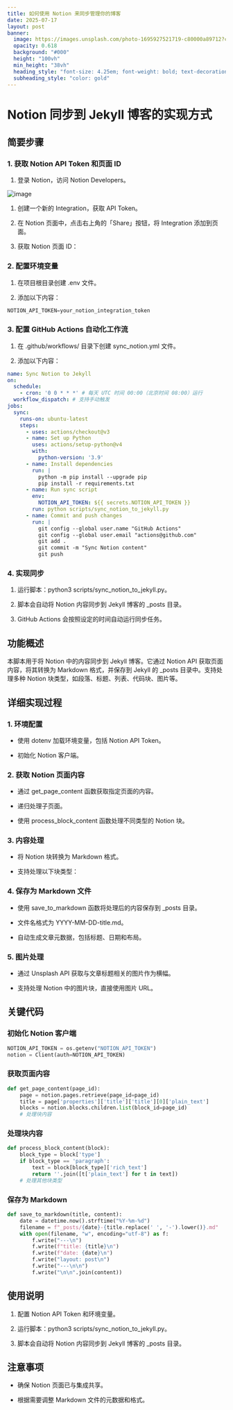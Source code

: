 ```yaml
---
title: 如何使用 Notion 来同步管理你的博客
date: 2025-07-17
layout: post
banner:
  image: https://images.unsplash.com/photo-1695927521719-c80000a89712?crop=entropy&cs=tinysrgb&fit=max&fm=jpg&ixid=M3w2OTIwMzJ8MHwxfHJhbmRvbXx8fHx8fHx8fDE3NTI3NjIwNzd8&ixlib=rb-4.1.0&q=80&w=1080
  opacity: 0.618
  background: "#000"
  height: "100vh"
  min_height: "38vh"
  heading_style: "font-size: 4.25em; font-weight: bold; text-decoration: underline"
  subheading_style: "color: gold"
---
```


# Notion 同步到 Jekyll 博客的实现方式

## 简要步骤

### 1. 获取 Notion API Token 和页面 ID

1. 登录 Notion，访问 Notion Developers。

![image](https://prod-files-secure.s3.us-west-2.amazonaws.com/a7a0cc5a-89b9-4cda-8686-1fba0ca52f40/d19c1afe-dea5-4312-9333-786b0ba83054/image.png?X-Amz-Algorithm=AWS4-HMAC-SHA256&X-Amz-Content-Sha256=UNSIGNED-PAYLOAD&X-Amz-Credential=ASIAZI2LB466VKWYFI6G%2F20250717%2Fus-west-2%2Fs3%2Faws4_request&X-Amz-Date=20250717T142117Z&X-Amz-Expires=3600&X-Amz-Security-Token=IQoJb3JpZ2luX2VjEF4aCXVzLXdlc3QtMiJHMEUCIQC6Fxy2eB2FeMpCzCeWeVtTr88HpyDnCwC8jGBBiNTeuwIgfs%2BMfxVyD5VluNMSAxtEIEHtI0RsG%2FOqcic01QN5ACYq%2FwMIdxAAGgw2Mzc0MjMxODM4MDUiDBg8mp8s9gBodY9RkCrcA4Zk8Bmht3Sj0BElEKcca4Ek2KlLFZzR9CcQEbWY1TJbzZTzFAVVa1I2yVnSkLguc%2BKGFH6WfUy1e1tML6T4ls4Jz6RceJAclfK1UeyoJtZHo210waCQltqljU8n4dCgxmh5W1aywIUxFy5swqxYlbJ9IvU5eFJ%2BDjhfwavRRz7i8M4QUw8DtebZcZbMPj8d3Rz6w1eBH6DmkvSFGOL2UU%2FVw3SlgACZoxsyWVlsBQq%2FxdS0h%2BUOZL11b7lMDSjeDgMOFAafC8fBbbhzwMNpm2HGqOkws0afW3%2F4R9Guhf3UYBCYAS%2BTJS9v%2BMT28ouuO7%2F2%2FivcEJ3wOYRHQkGUFx%2BdoGSALjtur3DjSgVrPrzMw2S%2BFT9E8kN5lBbkZ%2B%2FseCPN6KNWOlOe093UGjk6NyZhBqKUlIhXqGWOPuMkH2YFaCVT4UGoVmxtUthqmJnMb1sXqvI6hAVwIAbPRxr%2FWIElP6zpKhll7ikZmPeoNcH%2B5Y8WI3Ql8eXeUxvKsm3YH9t%2BO057at4ifOe93ISzHu0ERyoO7XnubpWw0wAMYDtLNdRcFTRJHbIxTO9Je%2BRMDL9UKIGVaFEF%2F6dvAiRWcMGvtC5t2VO6E7jTn1mQotFD9cwZ3D3%2Bw%2Fn4EH5RMJ%2BK5MMGOqUBOq62qcFzMabpzTHcrtpub7%2B928M3JUm1n4JUxthjIcVOf8qUmtnGpfI6EAereDaNy0UO60jXFBNzSFdeMy3JkIl3HGVhEOEn%2BVyD3V9Uv1y2fJm9G1K6YySOe5cpxDDeIE%2BUSgx%2B6bm09Sqc2Yy%2Be2VoGIpsJssW9FqEipZjZUH%2FcM%2BE%2FC0tJJq0iZURsdrZqIGYmjb%2FMLPK53D%2FZiyXhyNZEi2e&X-Amz-Signature=4370472377e21aee0249f2b162156f39e83504f11857bdf04c52f60d65e4c37c&X-Amz-SignedHeaders=host&x-amz-checksum-mode=ENABLED&x-id=GetObject)

1. 创建一个新的 Integration，获取 API Token。

1. 在 Notion 页面中，点击右上角的「Share」按钮，将 Integration 添加到页面。

1. 获取 Notion 页面 ID：


### 2. 配置环境变量

1. 在项目根目录创建 .env 文件。

1. 添加以下内容：

```javascript
NOTION_API_TOKEN=your_notion_integration_token
```

### 3. 配置 GitHub Actions 自动化工作流

1. 在 .github/workflows/ 目录下创建 sync_notion.yml 文件。

1. 添加以下内容：

```yaml
name: Sync Notion to Jekyll
on:
  schedule:
    - cron: '0 0 * * *' # 每天 UTC 时间 00:00（北京时间 08:00）运行
  workflow_dispatch: # 支持手动触发
jobs:
  sync:
    runs-on: ubuntu-latest
    steps:
      - uses: actions/checkout@v3
      - name: Set up Python
        uses: actions/setup-python@v4
        with:
          python-version: '3.9'
      - name: Install dependencies
        run: |
          python -m pip install --upgrade pip
          pip install -r requirements.txt
      - name: Run sync script
        env:
          NOTION_API_TOKEN: ${{ secrets.NOTION_API_TOKEN }}
        run: python scripts/sync_notion_to_jekyll.py
      - name: Commit and push changes
        run: |
          git config --global user.name "GitHub Actions"
          git config --global user.email "actions@github.com"
          git add .
          git commit -m "Sync Notion content"
          git push
```

### 4. 实现同步

1. 运行脚本：python3 scripts/sync_notion_to_jekyll.py。

1. 脚本会自动将 Notion 内容同步到 Jekyll 博客的 _posts 目录。

1. GitHub Actions 会按照设定的时间自动运行同步任务。

## 功能概述

本脚本用于将 Notion 中的内容同步到 Jekyll 博客。它通过 Notion API 获取页面内容，将其转换为 Markdown 格式，并保存到 Jekyll 的 _posts 目录中。支持处理多种 Notion 块类型，如段落、标题、列表、代码块、图片等。

## 详细实现过程

### 1. 环境配置

- 使用 dotenv 加载环境变量，包括 Notion API Token。

- 初始化 Notion 客户端。

### 2. 获取 Notion 页面内容

- 通过 get_page_content 函数获取指定页面的内容。

- 递归处理子页面。

- 使用 process_block_content 函数处理不同类型的 Notion 块。

### 3. 内容处理

- 将 Notion 块转换为 Markdown 格式。

- 支持处理以下块类型：


### 4. 保存为 Markdown 文件

- 使用 save_to_markdown 函数将处理后的内容保存到 _posts 目录。

- 文件名格式为 YYYY-MM-DD-title.md。

- 自动生成文章元数据，包括标题、日期和布局。

### 5. 图片处理

- 通过 Unsplash API 获取与文章标题相关的图片作为横幅。

- 支持处理 Notion 中的图片块，直接使用图片 URL。

## 关键代码

### 初始化 Notion 客户端

```python
NOTION_API_TOKEN = os.getenv("NOTION_API_TOKEN")
notion = Client(auth=NOTION_API_TOKEN)
```

### 获取页面内容

```python
def get_page_content(page_id):
    page = notion.pages.retrieve(page_id=page_id)
    title = page['properties']['title']['title'][0]['plain_text']
    blocks = notion.blocks.children.list(block_id=page_id)
    # 处理块内容
```

### 处理块内容

```python
def process_block_content(block):
    block_type = block['type']
    if block_type == 'paragraph':
        text = block[block_type]['rich_text']
        return ''.join([t['plain_text'] for t in text])
    # 处理其他块类型
```

### 保存为 Markdown

```python
def save_to_markdown(title, content):
    date = datetime.now().strftime("%Y-%m-%d")
    filename = f"_posts/{date}-{title.replace(' ', '-').lower()}.md"
    with open(filename, "w", encoding="utf-8") as f:
        f.write("---\n")
        f.write(f"title: {title}\n")
        f.write(f"date: {date}\n")
        f.write("layout: post\n")
        f.write("---\n\n")
        f.write("\n\n".join(content))
```

## 使用说明

1. 配置 Notion API Token 和环境变量。

1. 运行脚本：python3 scripts/sync_notion_to_jekyll.py。

1. 脚本会自动将 Notion 内容同步到 Jekyll 博客的 _posts 目录。

## 注意事项

- 确保 Notion 页面已与集成共享。

- 根据需要调整 Markdown 文件的元数据和格式。